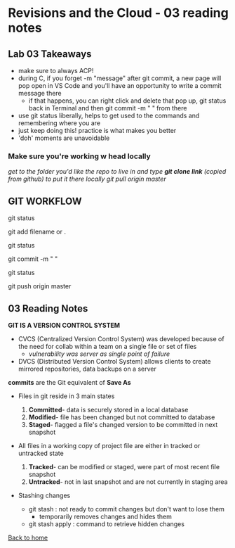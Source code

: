 # Revisions and the Cloud - 03 reading notes

## Lab 03 Takeaways
- make sure to always ACP!
- during C, if you forget -m "message" after git commit, a new page will pop open in VS Code and you'll have an opportunity to write a commit message there 
    - if that happens, you can right click and delete that pop up, git status back in Terminal and then git commit -m "  " from there 
- use git status liberally, helps to get used to the commands and remembering where you are
- just keep doing this! practice is what makes you better 
- 'doh' moments are unavoidable 

### **Make sure you're working w head locally**
*get to the folder you'd like the repo to live in and type **git clone link** (copied from github) to put it there locally*
*git pull origin master*

## GIT WORKFLOW

git status

git add filename or .

git status

git commit -m "   "

git status

git push origin master

## 03 Reading Notes

**GIT IS A VERSION CONTROL SYSTEM**

- CVCS (Centralized Version Control System) was developed because of the need for collab within a team on a single file or set of files
    - *vulnerability was server as single point of failure*
- DVCS (Distributed Version Control System) allows clients to create mirrored repositories, data backups on a server

**commits** are the Git equivalent of **Save As**

- Files in git reside in 3 main states
    1. **Committed**- data is securely stored in a local database
    2. **Modified**- file has been changed but not committed to database
    3. **Staged**- flagged a file's changed version to be committed in next snapshot

- All files in a working copy of project file are either in tracked or untracked state
    1. **Tracked**- can be modified or staged, were part of most recent file snapshot
    2. **Untracked**- not in last snapshot and are not currently in staging area

- Stashing changes
    - git stash : not ready to commit changes but don't want to lose them
        - temporarily removes changes and hides them
    - git stash apply : command to retrieve hidden changes


[Back to home](README.md)
